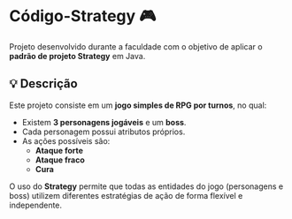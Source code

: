 # Código-Strategy 🎮  

Projeto desenvolvido durante a faculdade com o objetivo de aplicar o **padrão de projeto Strategy** em Java.  

## 💡 Descrição  
Este projeto consiste em um **jogo simples de RPG por turnos**, no qual:  
- Existem **3 personagens jogáveis** e um **boss**.  
- Cada personagem possui atributos próprios.  
- As ações possíveis são:  
  - **Ataque forte**  
  - **Ataque fraco**  
  - **Cura**  

O uso do **Strategy** permite que todas as entidades do jogo (personagens e boss) utilizem diferentes estratégias de ação de forma flexível e independente.
